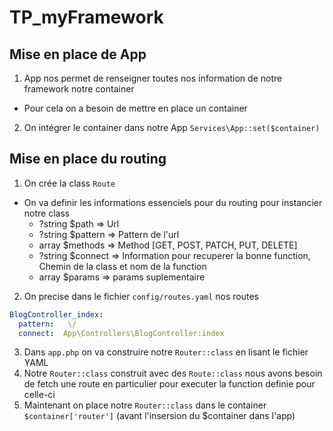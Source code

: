 # TP_myFramework

## Mise en place de App
1. App nos permet de renseigner toutes nos information de notre framework notre container
- Pour cela on a besoin de mettre en place un container
2. On intégrer le container dans notre App `Services\App::set($container)`

## Mise en place du routing
1. On crée la class `Route` 
- On va definir les informations essenciels pour du routing pour instancier notre class
    - ?string $path     => Url 
    - ?string $pattern  => Pattern de l'url
    - array $methods    => Method [GET, POST, PATCH, PUT, DELETE]
    - ?string $connect  => Information pour recuperer la bonne function, Chemin de la class et nom de la function
    - array $params     => params suplementaire

2. On precise dans le fichier `config/routes.yaml` nos routes
```yaml
BlogController_index:
  pattern:   \/
  connect:  App\Controllers\BlogController:index
```

3. Dans `app.php` on va construire notre `Router::class` en lisant le fichier YAML
4. Notre `Router::class` construit avec des `Route::class` nous avons besoin de fetch une route en particulier pour executer la function definie pour celle-ci
5. Maintenant on place notre `Router::class` dans le container `$container['router']` (avant l'insersion du $container dans l'app)